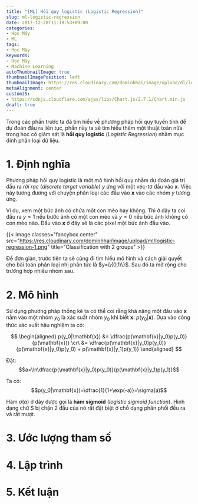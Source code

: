 ```yaml
---
title: "[ML] Hồi quy logistic (Logistic Regression)"
slug: ml-logistic-regression
date: 2017-12-28T11:19:53+09:00
categories:
- Học Máy
- ML
tags:
- Học Máy
keywords:
- Học Máy
- Machine Learning
autoThumbnailImage: true
thumbnailImagePosition: left
thumbnailImage: https://res.cloudinary.com/dominhhai/image/upload/dl/logo.png
metaAlignment: center
customJS:
- https://cdnjs.cloudflare.com/ajax/libs/Chart.js/2.7.1/Chart.min.js
draft: true
---
```

Trong các phần trước ta đã tìm hiểu về phương pháp hồi quy tuyến tính để dự đoán đầu ra liên tục, phần này ta sẽ tìm hiểu thêm một thuật toán nữa trong học có giám sát là **hồi quy logistic** (*Logistic Regression*) nhằm mục đính phân loại dữ liệu.
<!--more-->
<!--toc-->
# 1. Định nghĩa
Phương pháp hồi quy logistic là một mô hình hồi quy nhằm dự đoán giá trị đầu ra *rời rạc* (*discrete target variable*) $y$ ứng với một véc-tơ đầu vào $\mathbf{x}$. Việc này tương đương với chuyện phân loại các đầu vào $\mathbf{x}$ vào các nhóm $y$ tương ứng.

Ví dụ, xem một bức ảnh có chứa một con mèo hay không. Thì ở đây ta coi đầu ra $y=1$ nếu bước ảnh có một con mèo và $y=0$ nếu bức ảnh không có con mèo nào. Đầu vào $\mathbf{x}$ ở đây sẽ là các pixel một bức ảnh đầu vào.

{{< image classes="fancybox center" src="https://res.cloudinary.com/dominhhai/image/upload/ml/logistic-regression-1.png" title="Classification with 2 groups" >}}

Để đơn giản, trước tiên ta sẽ cùng đi tìm hiểu mô hình và cách giải quyết cho bài toán phân loại nhị phân tức là $y=\\{0,1\\}$. Sau đó ta mở rộng cho trường hợp nhiều nhóm sau.

# 2. Mô hình
Sử dụng phương pháp thống kê ta có thể coi rằng khả năng một đầu vào $\mathbf{x}$ nằm vào một nhóm $y_0$ là xác suất nhóm $y_0$ khi biết $\mathbf{x}$: $p(y_0|\mathbf{x})$. Dựa vào công thức xác xuất hậu nghiệm ta có:

$$
\begin{aligned}
p(y_0|\mathbf{x}) &= \dfrac{p(\mathbf{x}|y_0)p(y_0)}{p(\mathbf{x})}
\cr\ &= \dfrac{p(\mathbf{x}|y_0)p(y_0)}{p(\mathbf{x}|y_0)p(y_0) + p(\mathbf{x}|y_1)p(y_1)}
\end{aligned}
$$

Đặt:
$$a=\ln\dfrac{p(\mathbf{x}|y_0)p(y_0)}{p(\mathbf{x}|y_1)p(y_1)}$$

Ta có:
$$p(y_0|\mathbf{x})=\dfrac{1}{1+\exp(-a)}=\sigma(a)$$

Hàm $\sigma(a)$ ở đây được gọi là **hàm sigmoid** (*logistic sigmoid function*). Hình dạng chữ S bị chặn 2 đầu của nó rất đặt biệt ở chỗ dạng phân phối đều ra và rất mượt.
<canvas id="sigmoid"></canvas>


# 3. Ước lượng tham số
# 4. Lập trình
# 5. Kết luận

<script>
function fnMain() {
  var opts = {
    title: {
      display: true,
      position: 'bottom',
      text: 'Hình 1. Quan hệ y=3+4x'
    },
    scales: {
      xAxes: [{
        type: 'linear',
        position: 'bottom',
        ticks: {
          max: 5000
        },
        scaleLabel: {
          display: true,
          labelString: 'x'
        }
      }],
      yAxes: [{
        scaleLabel: {
          display: true,
          labelString: 'y'
        }
      }]
    }
  };
  // sigmoid: y = 1 / (1 + exp(-x))
  new Chart('sigmoid', {
    type: 'line',
    data: {
      datasets: [{
        label: 'Expected Line',
        backgroundColor: 'rgba(0, 128, 0, 1)',
        borderColor: 'rgba(0, 128, 0, 1)',
        fill: false,
        pointRadius: 0,
        data: [{x:1024,y:4099},{x:4968,y:19875}]
      }, {
        type: 'bubble',
        label: 'Training Data',
        backgroundColor: 'rgba(54, 162, 235, 0.2)',
        borderColor: 'rgba(54, 162, 235, 1)',
        data: [{x:1024,y:3041.34479672},{x:1077,y:3848.11290461},{x:1093,y:1425.14949365},{x:1114,y:3784.23651747},{x:1125,y:6153.79172866},{x:1199,y:3554.11797412},{x:1228,y:3580.0545406},{x:1254,y:3302.36707498},{x:1271,y:4411.08028247},{x:1300,y:4984.36490397},{x:1339,y:3618.27841285},{x:1377,y:3504.57835306},{x:1417,y:6589.78692837},{x:1536,y:5217.89629577},{x:1613,y:18396.38637446},{x:1636,y:5222.87799369},{x:1665,y:4999.52100524},{x:1680,y:5665.26113175},{x:1726,y:8264.58318873},{x:1726,y:8507.36647557},{x:1844,y:7770.4563142},{x:1884,y:9743.47131578},{x:1942,y:6771.49886413},{x:1962,y:9084.57940426},{x:1994,y:9043.94701116},{x:2007,y:8776.39151486},{x:2066,y:10050.1578826},{x:2239,y:8916.42555485},{x:2239,y:8165.64808713},{x:2305,y:8755.25366519},{x:2310,y:8364.34661322},{x:2322,y:8915.34859433},{x:2379,y:9197.38241427},{x:2440,y:7851.95904396},{x:2544,y:8207.20804011},{x:2549,y:8709.82913985},{x:2578,y:11755.6163048},{x:2604,y:8596.51192103},{x:2615,y:10361.0047482},{x:2638,y:9411.6197175},{x:2761,y:9319.6415672},{x:2769,y:12842.8819172},{x:2786,y:11531.2407491},{x:2820,y:8595.93288139},{x:2844,y:12229.2987937},{x:2876,y:12759.8926708},{x:3055,y:12137.8405953},{x:3068,y:11996.5109723},{x:3094,y:11800.2729985},{x:3094,y:12566.2939954},{x:3130,y:13600.3942388},{x:3132,y:14640.825237},{x:3193,y:11428.4092551},{x:3207,y:12301.4877344},{x:3322,y:12999.5669428},{x:3372,y:15054.715276},{x:3380,y:12525.3570879},{x:3455,y:14183.6408623},{x:3468,y:16607.8764098},{x:3549,y:15966.3032046},{x:3605,y:15479.7197159},{x:3696,y:16868.0934864},{x:3704,y:13931.9144869},{x:3939,y:16177.9194112},{x:3940,y:14843.2978469},{x:3954,y:17660.6273388},{x:4001,y:11626.150281},{x:4037,y:18021.1539509},{x:4040,y:15692.8771098},{x:4072,y:15529.7418794},{x:4110,y:19643.2255653},{x:4129,y:15436.0340749},{x:4161,y:16222.9260112},{x:4174,y:15331.25712},{x:4240,y:15681.3275478},{x:4291,y:19263.7251749},{x:4298,y:16254.3605446},{x:4327,y:16945.6846065},{x:4364,y:18965.7091401},{x:4420,y:17848.2934953},{x:4422,y:18893.8296387},{x:4441,y:19548.8303537},{x:4449,y:17997.3169139},{x:4509,y:17680.3094298},{x:4535,y:20888.1014948},{x:4559,y:18718.2694955},{x:4626,y:17537.3976187},{x:4710,y:18955.2873097},{x:4737,y:16783.8474195},{x:4776,y:19772.5909007},{x:4786,y:17760.8922801},{x:4809,y:20106.9348223},{x:4813,y:19525.5150033},{x:4845,y:17059.5073393},{x:4860,y:19594.6604656},{x:4884,y:19585.7409977},{x:4901,y:18295.7299998},{x:4949,y:21835.5489789},{x:4949,y:19998.4766695},{x:4968,y:20582.4548821}]
      }]
    },
    options: opts
  });
}
</script>

